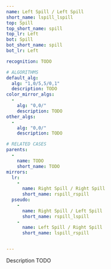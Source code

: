 ```yaml
---
name: Left Spill / Left Spill
short_name: lspill_lspill
top: Spill
top_short_name: spill
top_lr: Left
bot: Spill
bot_short_name: spill
bot_lr: Left

recognition: TODO

# ALGORITHMS
default_alg:
  alg: "1,0/5,5/0,1"
  description: TODO
color_mirror_algs:
  -
    alg: "0,0/"
    description: TODO
other_algs:
  -
    alg: "0,0/"
    description: TODO

# RELATED CASES
parents:
  -
    name: TODO
    short_name: TODO
mirrors:
  lr:
    -
      name: Right Spill / Right Spill
      short_name: rspill_rspill
  pseudo:
    -
      name: Right Spill / Left Spill
      short_name: rspill_lspill
    -
      name: Left Spill / Right Spill
      short_name: lspill_rspill


---
```


Description TODO

